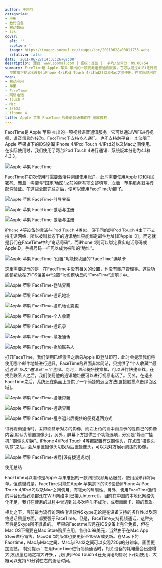 ```yaml
---
author: 王旭晗
categories:
- 应用
- 数码设备
- 移动数码
- iOS
cover:
  alt: ''
  caption: ''
  image: https://images.soomal.cc/images/doc/20110628/00011765.webp
  relative: false
date: '2011-06-28T14:32:26+08:00'
description: 源自：www.soomal.com | 版权：原创 |  平均/总评分：09.00/54
summary: FaceTime是 Apple 苹果 推出的一项视频语音通讯服务，它可以通过WiFi进行视频、语音信息的传送。FaceTime不支持多人通讯，也不支持跨平台，其仅限于Apple
  苹果旗下的iOS设备[iPhone 4/iPod Touch 4/iPad2]以及Mac之间使用。在实际使用时，我们使用了两台iPod Touch 4进行通讯，均已越狱，而固件分别为4.1和4.3.3。
tags:
- 移动应用
- 苹果
- FaceTime
- 网络电话
- Touch 4
- Mac
- iPad2
- iPhone 4
title: Apple 苹果 FaceTime 视频语音通讯软件 图解教程
---
```


FaceTime是 Apple 苹果 推出的一项视频语音通讯服务，它可以通过WiFi进行视频、语音信息的传送。FaceTime不支持多人通讯，也不支持跨平台，其仅限于Apple 苹果旗下的iOS设备[iPhone 4/iPod Touch 4/iPad2]以及Mac之间使用。在实际使用时，我们使用了两台iPod Touch 4进行通讯，系统版本分别为4.1和4.3.3。



![Apple 苹果 FaceTime](https://images.soomal.cc/images/doc/20110628/00011765.webp)



FaceTime在初次使用时需要激活并创建使用账户，此时需要使用Apple ID和相关密码。而且，需要将“国家/地区”之前的所有项全部填写。之后，苹果服务器进行邮件验证。在这些全部完成之后，便可以使用FaceTime功能了。



![Apple 苹果 FaceTime-引导界面](https://images.soomal.cc/images/doc/20110628/00011750.webp)



![Apple 苹果 FaceTime-激活与注册](https://images.soomal.cc/images/doc/20110628/00011751.webp)



![Apple 苹果 FaceTime-激活与注册](https://images.soomal.cc/images/doc/20110628/00011752.webp)



iPhone 4等设备的激活与iPod Touch 4类似，但不同的是iPod Touch 4由于不支持电话网络，所以被叫状态下的通讯地址只能绑定邮件地址[即Apple ID]，而这就是我们在FaceTime中的“电话号码”，而iPhone 4则可以绑定真实电话号码或AppleID，手机号码一样可以成为被叫的“地址”。



![Apple 苹果 FaceTime-“设置”功能模块里的“FaceTime”选项卡](https://images.soomal.cc/images/doc/20110628/00011753.webp)



这里需要提示的是，在FaceTime中没有相关的设置，也没有账户管理等。这些功能都被放在了iOS设备中“设置”功能模块里的“FaceTime”选项卡中。



![Apple 苹果 FaceTime-登陆界面](https://images.soomal.cc/images/doc/20110628/00011754.webp)



![Apple 苹果 FaceTime-通讯地址](https://images.soomal.cc/images/doc/20110628/00011755.webp)



![Apple 苹果 FaceTime-通讯地址变更](https://images.soomal.cc/images/doc/20110628/00011756.webp)



![Apple 苹果 FaceTime-个人收藏](https://images.soomal.cc/images/doc/20110628/00011757.webp)



![Apple 苹果 FaceTime-通讯录](https://images.soomal.cc/images/doc/20110628/00011758.webp)



![Apple 苹果 FaceTime-最近通话](https://images.soomal.cc/images/doc/20110628/00011759.webp)



![Apple 苹果 FaceTime-添加联系人](https://images.soomal.cc/images/doc/20110628/00011764.webp)



打开FaceTime，我们使用已经激活之后的Apple ID登陆即可，此时会提示我们将使用哪个邮件地址进行通讯。FaceTime的界面非常简洁，只提供了“个人收藏”“最近通话”以及“通讯录”三个选项。同时，顶部提供搜索框，可以进行快捷查找。在找到联系人之后，我们使用他的通讯地址便可以进行视频电话了。另外，在退出FaceTime之后，系统还在桌面上提供了一个简捷的返回方法[直接触摸点击绿色区域]。



![Apple 苹果 FaceTime-通话界面](https://images.soomal.cc/images/doc/20110628/00011760.webp)



![Apple 苹果 FaceTime-通话界面](https://images.soomal.cc/images/doc/20110628/00011761.webp)



![Apple 苹果 FaceTime-程序退出后提供的便捷返回方式](https://images.soomal.cc/images/doc/20110628/00011763.webp)



进行视频通话时，主界面显示对方的影像，而右上角的画中画显示的是自己的影像内容[默认为前置摄像头]。另外，屏幕下方提供三个功能选项，分别是“静音”“挂机”“摄像头切换”。iPhone 4/iPod Touch 4等都配置有双摄像头，在点击“摄像头切换”之后，会从前置摄像头切换为后置摄像头，可以为对方展示周围的影像。



![Apple 苹果 FaceTime-拨号[没有拨通成功]](https://images.soomal.cc/images/doc/20110628/00011762.webp)



使用总结



FaceTime可以看作是Apple 苹果推出的一款网络视频电话服务，使用起来非常简单。但遗憾的是，FaceTime只能在Apple 苹果旗下的iOS设备[iPhone 4/iPod Touch 4/iPad2]以及Mac之间使用，有较大的局限性。另外，使用FaceTime通讯的两台设备必须都处在WiFi网络中[已接入Internet]，目前在中国的本地化网络优化不足，我们在使用的过程中曾遇到过多次呼叫不成功，或者画面卡、顿的现象。



相比之下，目前最为流行的网络电话软件Skype无论是在设备支持的多样性以及网络通话质量方面，都要强于FaceTime。但是，FaceTime支持视频通话，这种交互性是Skype所不具备的。
苹果的Facetime应用在iOS设备上完全免费，但在Mac OS下需要在Mac Store购买应用，售价0.99美元，当然由于在Mac App Store进行销售，MacOS X的版本也要更新至10.6.6或更新。在Mac下的Facetime，Mac与Mac之间，Mac与iPad2之间可以实现720p的分辨率，画面更加震撼。
特别提示：在用FaceTime进行视频通话时，相关设备的耗电量会迅速增大[发热量也随之增大许多]，我们的iPod Touch 4在充满电的情况下开始使用，大概可以支持70分钟左右的通话时间。